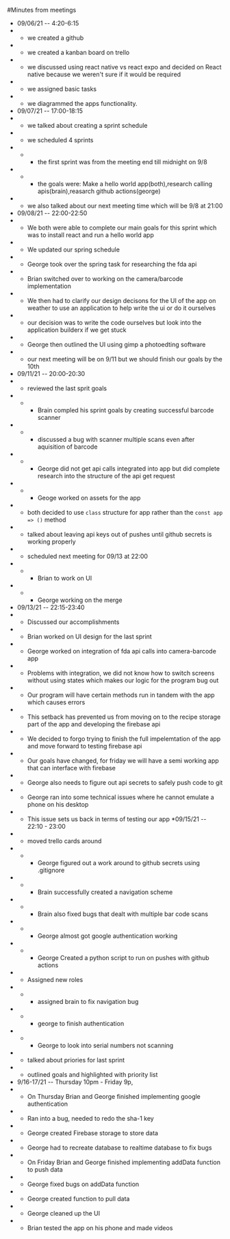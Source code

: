 #Minutes from meetings
* 09/06/21 -- 4:20-6:15
* * we created a github
* * we created a kanban board on trello
* * we discussed using react native vs react expo and decided on React native because we weren't sure if it would be required
* * we assigned basic tasks
* * we diagrammed the apps functionality. 
* 09/07/21 -- 17:00-18:15
*  * we talked about creating a sprint schedule
*  * we scheduled 4 sprints
*  * * the first sprint was from the meeting end till midnight on 9/8
*  * * the goals were: Make a hello world app(both),research calling apis(brain),reasarch github actions(george)
*  * we also talked about our next meeting time which will be 9/8 at 21:00  
* 09/08/21 -- 22:00-22:50
* * We both were able to complete our main goals for this sprint which was to install react and run a hello world app
* * We updated our spring schedule 
* * George took over the spring task for researching the fda api
* * Brian switched over to working on the camera/barcode implementation
* * We then had to clarify our design decisons for the UI of the app on weather to use an application to help write the ui or do it ourselves
* * our decision was to write the code ourselves but look into the application builderx if we get stuck
* * George then outlined the UI using gimp a photoedting software 
* * our next meeting will be on 9/11 but we should finish our goals by the 10th
* 09/11/21 -- 20:00-20:30
* * reviewed the last sprit goals 
* * * Brain compled his sprint goals by creating successful barcode scanner
* * * discussed a bug with scanner multiple scans even after aquisition of barcode
* * * George did not get api calls integrated into app but did complete research into the structure of the api get request
* * * Geoge worked on assets for the app 
* * both decided to use `class` structure for app rather than the `const app => ()` method
* * talked about leaving api keys out of pushes until github secrets is working properly
* * scheduled next meeting for 09/13 at 22:00 
* * * Brian to work on UI 
* * * George working on the merge  
* 09/13/21 -- 22:15-23:40
* * Discussed our accomplishments 
* * Brian worked on UI design for the last sprint 
* * George worked on integration of fda api calls into camera-barcode app
* * Problems with integration, we did not know how to switch screens without using states which makes our logic for the program bug out
* * Our program will have certain methods run in tandem with the app which causes errors
* * This setback has prevented us from moving on to the recipe storage part of the app and developing the firebase api
* * We decided to forgo trying to finish the full impelemtation of the app and move forward to testing firebase api
* * Our goals have changed, for friday we will have a semi working app that can interface with firebase
* * George also needs to figure out api secrets to safely push code to git
* * George ran into some technical issues where he cannot emulate a phone on his desktop
* * This issue sets us back in terms of testing our app
*09/15/21 -- 22:10 - 23:00 
* * moved trello cards around
* * * George figured out a work around to github secrets using .gitignore
* * * Brain successfully created a navigation scheme
* * * Brain also fixed bugs that dealt with multiple bar code scans 
* * * George almost got google authentication working 
* * * George Created a python script to run on pushes with github actions 
* * Assigned new roles 
* *  * assigned brain to fix navigation bug
* * * george to finish authentication 
* * * George to look into serial numbers not scanning 
* *  talked about priories for last sprint 
* * outlined goals and highlighted with priority list 
* 9/16-17/21 -- Thursday 10pm - Friday 9p,
* * On Thursday Brian and George finished implementing google authentication
* * Ran into a bug, needed to redo the sha-1 key
* * George created Firebase storage to store data
* * George had to recreate database to realtime database to fix bugs
* * On Friday Brian and George finished implementing addData function to push data
* * George fixed bugs on addData function
* * George created function to pull data
* * George cleaned up the UI
* * Brian tested the app on his phone and made videos
